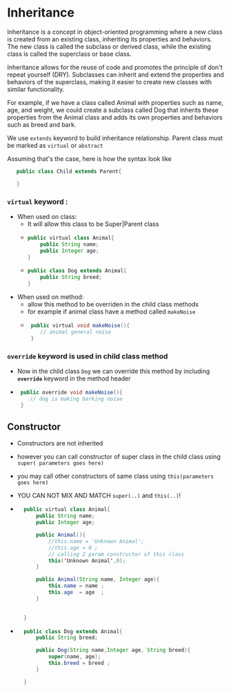 # Inheritance 

Inheritance is a concept in object-oriented programming where a new class is created from an existing class, inheriting its properties and behaviors. The new class is called the subclass or derived class, while the existing class is called the superclass or base class.

Inheritance allows for the reuse of code and promotes the principle of don't repeat yourself (DRY). Subclasses can inherit and extend the properties and behaviors of the superclass, making it easier to create new classes with similar functionality.

For example, if we have a class called Animal with properties such as name, age, and weight, we could create a subclass called Dog that inherits these properties from the Animal class and adds its own properties and behaviors such as breed and bark.

We use `extends` keyword to build inheritance relationship. 
Parent class must be marked as `virtual` or `abstract` 

Assuming that's the case, here is how the syntax look like
```java
   public class Child extends Parent{

   }
```

### `virtual` keyword : 

* When used on class: 
  - It will allow this class to be Super|Parent class
  - ```java
    public virtual class Animal{
        public String name; 
        public Integer age;
    }
    ```
  - ```java
    public class Dog extends Animal{
        public String breed; 
    }

* When used on method: 
  - allow this method to be overriden in the child class methods 
  - for example if animal class have a method called `makeNoise`
  - ```java
     public virtual void makeNoise(){
        // animal general noise
     }
    ```
### `override` keyword is used in child class method
  - Now in the child class `Dog` we can override this method by including **`override`** keyword in the method header
  - ```java
     public override void makeNoise(){
        // dog is making barking noise
     }
    ``` 



## Constructor 
- Constructors are not inherited
- however you can call constructor of super class in the child class using `super( parameters goes here)`
- you may call other constructors of same class using `this(parameters goes here)` 
- YOU CAN NOT MIX AND MATCH `super(..)` and `this(..)`! 

- ```java
    public virtual class Animal{
        public String name; 
        public Integer age;

        public Animal(){
            //this.name = 'Unknown Animal';
            //this.age = 0 ;
            // calling 2 param constructor of this class
            this('Unknown Animal',0);
        }

        public Animal(String name, Integer age){
            this.name = name ; 
            this.age  = age  ; 
        }
        

    }
    ```

- ```java
    public class Dog extends Animal{
        public String breed;

        public Dog(String name,Integer age, String breed){
            super(name, age); 
            this.breed = breed ; 
        }

    }
   ```
